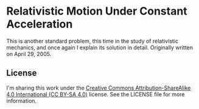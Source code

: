 # Relativistic Motion Under Constant Acceleration

This is another standard problem, this time in the study of relativistic mechanics, and once again I explain its solution in detail. Originally written on April 29, 2005.

## License

I'm sharing this work under the [Creative Commons Attribution-ShareAlike 4.0 International (CC BY-SA 4.0)](http://creativecommons.org/licenses/by-sa/4.0/) license. See the LICENSE file for more information.
